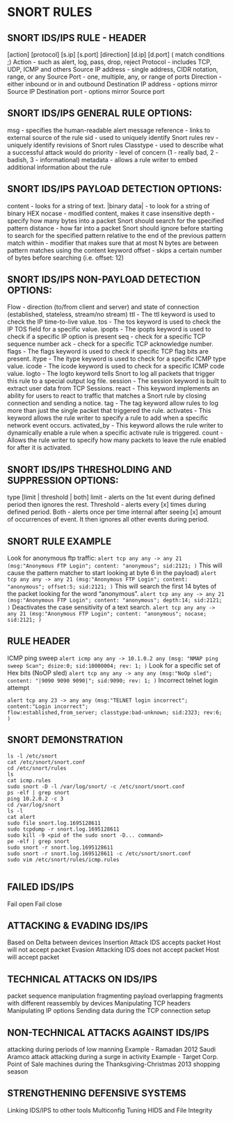 # SNORT RULES
## SNORT IDS/IPS RULE - HEADER
[action] [protocol] [s.ip] [s.port] [direction] [d.ip] [d.port] ( match conditions ;)
Action - such as alert, log, pass, drop, reject
Protocol - includes TCP, UDP, ICMP and others
Source IP address - single address, CIDR notation, range, or any
Source Port - one, multiple, any, or range of ports
Direction - either inbound or in and outbound
Destination IP address - options mirror Source IP
Destination port - options mirror Source port

## SNORT IDS/IPS GENERAL RULE OPTIONS:
msg - specifies the human-readable alert message
reference - links to external source of the rule
sid - used to uniquely identify Snort rules
rev - uniquely identify revisions of Snort rules
Classtype - used to describe what a successful attack would do
priority - level of concern (1 - really bad, 2 - badish, 3 - informational)
metadata - allows a rule writer to embed additional information about the rule

## SNORT IDS/IPS PAYLOAD DETECTION OPTIONS:
content - looks for a string of text.
|binary data| - to look for a string of binary HEX
nocase - modified content, makes it case insensitive
depth - specify how many bytes into a packet Snort should search for the specified pattern
distance - how far into a packet Snort should ignore before starting to search for the specified pattern relative to the end of the previous pattern match
within - modifier that makes sure that at most N bytes are between pattern matches using the content keyword
offset - skips a certain number of bytes before searching (i.e. offset: 12)

## SNORT IDS/IPS NON-PAYLOAD DETECTION OPTIONS:
Flow - direction (to/from client and server) and state of connection (established, stateless, stream/no stream)
ttl - The ttl keyword is used to check the IP time-to-live value.
tos - The tos keyword is used to check the IP TOS field for a specific value.
ipopts - The ipopts keyword is used to check if a specific IP option is present
seq - check for a specific TCP sequence number
ack - check for a specific TCP acknowledge number.
flags - The flags keyword is used to check if specific TCP flag bits are present.
itype - The itype keyword is used to check for a specific ICMP type value.
icode - The icode keyword is used to check for a specific ICMP code value.
logto - The logto keyword tells Snort to log all packets that trigger this rule to a special output log file.
session - The session keyword is built to extract user data from TCP Sessions.
react - This keyword implements an ability for users to react to traffic that matches a Snort rule by closing connection and sending a notice.
tag - The tag keyword allow rules to log more than just the single packet that triggered the rule.
activates - This keyword allows the rule writer to specify a rule to add when a specific network event occurs.
activated_by - This keyword allows the rule writer to dynamically enable a rule when a specific activate rule is triggered.
count - Allows the rule writer to specify how many packets to leave the rule enabled for after it is activated.

## SNORT IDS/IPS THRESHOLDING AND SUPPRESSION OPTIONS:
type [limit | threshold | both]
limit - alerts on the 1st event during defined period then ignores the rest.
Threshold - alerts every [x] times during defined period.
Both - alerts once per time internal after seeing [x] amount of occurrences of event. It then ignores all other events during period.

## SNORT RULE EXAMPLE
Look for anonymous ftp traffic:
```alert tcp any any -> any 21 (msg:"Anonymous FTP Login"; content: "anonymous"; sid:2121; )```
This will cause the pattern matcher to start looking at byte 6 in the payload)
```alert tcp any any -> any 21 (msg:"Anonymous FTP Login"; content: "anonymous"; offset:5; sid:2121; )```
This will search the first 14 bytes of the packet looking for the word “anonymous”.
```alert tcp any any -> any 21 (msg:"Anonymous FTP Login"; content: "anonymous"; depth:14; sid:2121; )```
Deactivates the case sensitivity of a text search.
```alert tcp any any -> any 21 (msg:"Anonymous FTP Login"; content: "anonymous"; nocase; sid:2121; )```

## RULE HEADER
ICMP ping sweep
```alert icmp any any -> 10.1.0.2 any (msg: "NMAP ping sweep Scan"; dsize:0; sid:10000004; rev: 1; )```
Look for a specific set of Hex bits (NoOP sled)
```alert tcp any any -> any any (msg:"NoOp sled"; content: "|9090 9090 9090|"; sid:9090; rev: 1; )```
Incorrect telnet login attempt
```
alert tcp any 23 -> any any (msg:"TELNET login incorrect"; content:"Login incorrect";
flow:established,from_server; classtype:bad-unknown; sid:2323; rev:6; )
```

## SNORT DEMONSTRATION
```
ls -l /etc/snort
cat /etc/snort/snort.conf
cd /etc/snort/rules
ls
cat icmp.rules
sudo snort -D -l /var/log/snort/ -c /etc/snort/snort.conf
ps -elf | grep snort
ping 10.2.0.2 -c 3
cd /var/log/snort
ls -l
cat alert
sudo file snort.log.1695128611
sudo tcpdump -r snort.log.1695128611
sudo kill -9 <pid of the sudo snort -D... command>
pe -elf | grep snort
sudo snort -r snort.log.1695128611
sudo snort -r snort.log.1695128611 -c /etc/snort/snort.conf
sudo vim /etc/snort/rules/icmp.rules


```

## FAILED IDS/IPS
Fail open
Fail close

## ATTACKING & EVADING IDS/IPS
Based on Delta between devices
Insertion Attack
IDS accepts packet
Host will not accept packet
Evasion Attacking
IDS does not accept packet
Host will accept packet

## TECHNICAL ATTACKS ON IDS/IPS
packet sequence manipulation
fragmenting payload
overlapping fragments with different reassembly by devices
Manipulating TCP headers
Manipulating IP options
Sending data during the TCP connection setup

## NON-TECHNICAL ATTACKS AGAINST IDS/IPS
attacking during periods of low manning
Example - Ramadan 2012 Saudi Aramco attack
attacking during a surge in activity
Example - Target Corp. Point of Sale machines during the Thanksgiving-Christmas 2013 shopping season

## STRENGTHENING DEFENSIVE SYSTEMS
Linking IDS/IPS to other tools
Multiconfig
Tuning
HIDS and File Integrity


